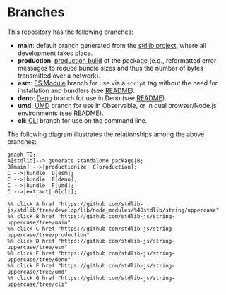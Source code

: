 <!--

@license Apache-2.0

Copyright (c) 2023 The Stdlib Authors.

Licensed under the Apache License, Version 2.0 (the "License");
you may not use this file except in compliance with the License.
You may obtain a copy of the License at

    http://www.apache.org/licenses/LICENSE-2.0

Unless required by applicable law or agreed to in writing, software
distributed under the License is distributed on an "AS IS" BASIS,
WITHOUT WARRANTIES OR CONDITIONS OF ANY KIND, either express or implied.
See the License for the specific language governing permissions and
limitations under the License.

-->

# Branches

This repository has the following branches:

-   **main**: default branch generated from the [stdlib project][stdlib-url], where all development takes place.
-   **production**: [production build][production-url] of the package (e.g., reformatted error messages to reduce bundle sizes and thus the number of bytes transmitted over a network).
-   **esm**: [ES Module][esm-url] branch for use via a `script` tag without the need for installation and bundlers (see [README][esm-readme]).
-   **deno**: [Deno][deno-url] branch for use in Deno (see [README][deno-readme]).
-   **umd**: [UMD][umd-url] branch for use in Observable, or in dual browser/Node.js environments (see [README][umd-readme]).
-   **cli**: [CLI][cli-url] branch for use on the command line.

The following diagram illustrates the relationships among the above branches:

```mermaid
graph TD;
A[stdlib]-->|generate standalone package|B;
B[main] -->|productionize| C[production];
C -->|bundle| D[esm];
C -->|bundle| E[deno];
C -->|bundle| F[umd];
C -->|extract| G[cli];

%% click A href "https://github.com/stdlib-js/stdlib/tree/develop/lib/node_modules/%40stdlib/string/uppercase"
%% click B href "https://github.com/stdlib-js/string-uppercase/tree/main"
%% click C href "https://github.com/stdlib-js/string-uppercase/tree/production"
%% click D href "https://github.com/stdlib-js/string-uppercase/tree/esm"
%% click E href "https://github.com/stdlib-js/string-uppercase/tree/deno"
%% click F href "https://github.com/stdlib-js/string-uppercase/tree/umd"
%% click G href "https://github.com/stdlib-js/string-uppercase/tree/cli"
```

[stdlib-url]: https://github.com/stdlib-js/stdlib/tree/develop/lib/node_modules/%40stdlib/string/uppercase
[production-url]: https://github.com/stdlib-js/string-uppercase/tree/production
[deno-url]: https://github.com/stdlib-js/string-uppercase/tree/deno
[deno-readme]: https://github.com/stdlib-js/string-uppercase/blob/deno/README.md
[umd-url]: https://github.com/stdlib-js/string-uppercase/tree/umd
[umd-readme]: https://github.com/stdlib-js/string-uppercase/blob/umd/README.md
[esm-url]: https://github.com/stdlib-js/string-uppercase/tree/esm
[esm-readme]: https://github.com/stdlib-js/string-uppercase/blob/esm/README.md
[cli-url]: https://github.com/stdlib-js/string-uppercase/tree/cli